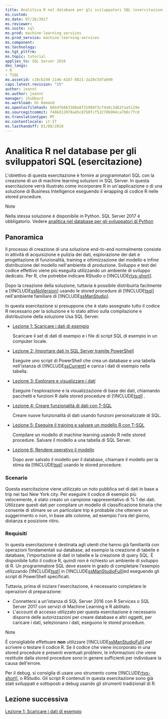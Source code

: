 ```yaml
---
title: Analitica R nel database per gli sviluppatori SQL (esercitazione) | Documenti Microsoft
ms.custom: 
ms.date: 07/26/2017
ms.reviewer: 
ms.suite: sql
ms.prod: machine-learning-services
ms.prod_service: machine-learning-services
ms.component: 
ms.technology: 
ms.tgt_pltfrm: 
ms.topic: tutorial
applies_to: SQL Server 2016
dev_langs:
- R
- TSQL
ms.assetid: c18cb249-2146-41b7-8821-3a20c5d7a690
caps.latest.revision: "15"
author: jeannt
ms.author: jeannt
manager: jhubbard
ms.workload: On Demand
ms.openlocfilehash: 66b4fb863308a8f31994f3cf4a9c3d63faa5129e
ms.sourcegitcommit: f486d12078a45c87b0fcf52270b904ca7b0c7fc8
ms.translationtype: MT
ms.contentlocale: it-IT
ms.lasthandoff: 01/08/2018
---
```

# <a name="in-database-r-analytics-for-sql-developers-tutorial"></a>Analitica R nel database per gli sviluppatori SQL (esercitazione)

L'obiettivo di questa esercitazione è fornire ai programmatori SQL con la creazione di un di machine learning soluzioni in SQL Server. In questa esercitazione verrà illustrato come incorporare R in un'applicazione o di una soluzione di Business Intelligence eseguendo il wrapping di codice R nelle stored procedure.

> [!NOTE]
> 
> Nella stessa soluzione è disponibile in Python. SQL Server 2017 è obbligatorio. Vedere [analitica nel database per gli sviluppatori di Python](../tutorials/sqldev-in-database-python-for-sql-developers.md)

## <a name="overview"></a>Panoramica

Il processo di creazione di una soluzione end-to-end normalmente consiste in attività di acquisizione e pulizia dei dati, esplorazione dei dati e progettazione di funzionalità, training e ottimizzazione del modello e infine distribuzione del modello nell'ambiente di produzione. Sviluppo e test del codice effettivo viene più eseguita utilizzando un ambiente di sviluppo dedicato. Per R, che potrebbe indicare RStudio o [!INCLUDE[rtvs-short](../../includes/rtvs-short-md.md)].

Dopo la creazione della soluzione, tuttavia è possibile distribuirla facilmente a [!INCLUDE[ssNoVersion](../../includes/ssnoversion-md.md)] usando le stored procedure di [!INCLUDE[tsql](../../includes/tsql-md.md)] nell'ambiente familiare di [!INCLUDE[ssManStudio](../../includes/ssmanstudio-md.md)].

In questa esercitazione si presuppone che è stato assegnato tutto il codice R necessario per la soluzione e lo stato attivo sulla compilazione e distribuzione della soluzione Usa SQL Server.

- [Lezione 1: Scaricare i dati di esempio](../tutorials/sqldev-download-the-sample-data.md)

    Scaricare il set di dati di esempio e i file di script SQL di esempio in un computer locale.

- [Lezione 2: Importare dati in SQL Server tramite PowerShell](../r/sqldev-import-data-to-sql-server-using-powershell.md)

    Eseguire uno script di PowerShell che crea un database e una tabella nell'istanza di [!INCLUDE[ssCurrent](../../includes/sscurrent-md.md)] e carica i dati di esempio nella tabella.

- [Lezione 3: Esplorare e visualizzare i dati](../tutorials/sqldev-explore-and-visualize-the-data.md)

    Eseguire l'esplorazione e la visualizzazione di base dei dati, chiamando pacchetti e funzioni R dalle stored procedure di [!INCLUDE[tsql](../../includes/tsql-md.md)] .

- [Lezione 4: Creare funzionalità di dati con T-SQL](../tutorials/sqldev-create-data-features-using-t-sql.md)

    Creare nuove funzionalità di dati usando funzioni personalizzate di SQL.
  
-   [Lezione 5: Eseguire il training e salvare un modello R con T-SQL](../r/sqldev-train-and-save-a-model-using-t-sql.md)

    Compilare un modello di machine learning usando R nelle stored procedure. Salvare il modello a una tabella di SQL Server.
  
-   [Lezione 6: Rendere operativo il modello](../tutorials/sqldev-operationalize-the-model.md)

    Dopo aver salvato il modello per il database, chiamare il modello per la stima da [!INCLUDE[tsql](../../includes/tsql-md.md)] usando le stored procedure.

### <a name="scenario"></a>Scenario

Questa esercitazione viene utilizzato un noto pubblica set di dati in base a trip nei taxi New York city. Per eseguire il codice di esempio più velocemente, è stato creato un campione rappresentativo di % 1 dei dati. Utilizzare questi dati per compilare un modello di classificazione binaria che consente di stimare se un particolare trip è probabile che ottenere un suggerimento o non, in base alle colonne, ad esempio l'ora del giorno, distanza e posizione ritiro.

### <a name="requirements"></a>Requisiti

In questa esercitazione è destinata agli utenti che hanno già familiarità con operazioni fondamentali sui database, ad esempio la creazione di tabelle e database, l'importazione di dati in tabelle e la creazione di query SQL. È disponibile tutto il codice R, quindi non è richiesto un ambiente di sviluppo di R. Un programmatore SQL deve essere in grado di completare l'esempio utilizzando [!INCLUDE[tsql](../../includes/tsql-md.md)] in [!INCLUDE[ssManStudioFull](../../includes/ssmanstudiofull-md.md)]ed eseguendo gli script di PowerShell specificati.

Tuttavia, prima di iniziare l'esercitazione, è necessario completare le operazioni di preparazione:

- Connettersi a un'istanza di SQL Server 2016 con R Services o SQL Server 2017 con servizi di Machine Learning e R abilitato.
- L'account di accesso utilizzato per questa esercitazione è necessario disporre delle autorizzazioni per creare database e altri oggetti, per caricare i dati, selezionano i dati, eseguono le stored procedure.

> [!NOTE]
> È consigliabile effettuare **non** utilizzare [!INCLUDE[ssManStudioFull](../../includes/ssmanstudiofull-md.md)] per scrivere o testare il codice R. Se il codice che viene incorporato in una stored procedure è presenti eventuali problemi, le informazioni che viene restituite dalla stored procedure sono in genere sufficienti per individuare la causa dell'errore.
> 
> Per il debug, si consiglia di usare uno strumento come [!INCLUDE[rtvs-short](../../includes/rtvs-short-md.md)], o RStudio. Gli script R contenuti in questa esercitazione sono già stati sviluppati e sottoposti a debug usando gli strumenti tradizionali di R.

## <a name="next-lesson"></a>Lezione successiva

[Lezione 1: Scaricare i dati di esempio](../tutorials/sqldev-download-the-sample-data.md)
